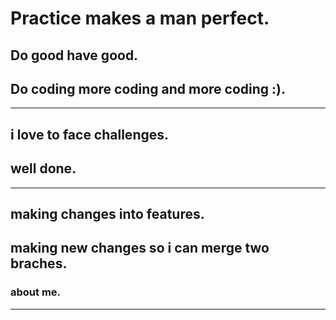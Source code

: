 # Practice makes a man perfect.

## Do good have good.
## Do coding more coding and more coding :).
_________________________________________________________
## i love to face challenges.
## well done.
__________________________________________________________
## making changes into features.

## making new changes so i can merge two braches.

### about me.
______________________________________________________
